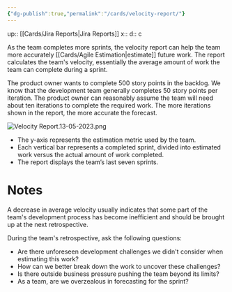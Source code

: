 ```yaml
---
{"dg-publish":true,"permalink":"/cards/velocity-report/"}
---
```


up:: [[Cards/Jira Reports\|Jira Reports]]
x:: 
d:: c

As the team completes more sprints, the velocity report can help the team more accurately [[Cards/Agile Estimation\|estimate]] future work. The report calculates the team's velocity, essentially the average amount of work the team can complete during a sprint. 

The product owner wants to complete 500 story points in the backlog. We know that the development team generally completes 50 story points per iteration. The product owner can reasonably assume the team will need about ten iterations to complete the required work. The more iterations shown in the report, the more accurate the forecast.

![Velocity Report.13-05-2023.png](/img/user/Extras/Images/Velocity%20Report.13-05-2023.png)

-   The y-axis represents the estimation metric used by the team. 
-   Each vertical bar represents a completed sprint, divided into estimated work versus the actual amount of work completed. 
-   The report displays the team’s last seven sprints.

# Notes

A decrease in average velocity usually indicates that some part of the team's development process has become inefficient and should be brought up at the next retrospective.

During the team's retrospective, ask the following questions:

-   Are there unforeseen development challenges we didn't consider when estimating this work?
-   How can we better break down the work to uncover these challenges?
-   Is there outside business pressure pushing the team beyond its limits? 
-   As a team, are we overzealous in forecasting for the sprint?